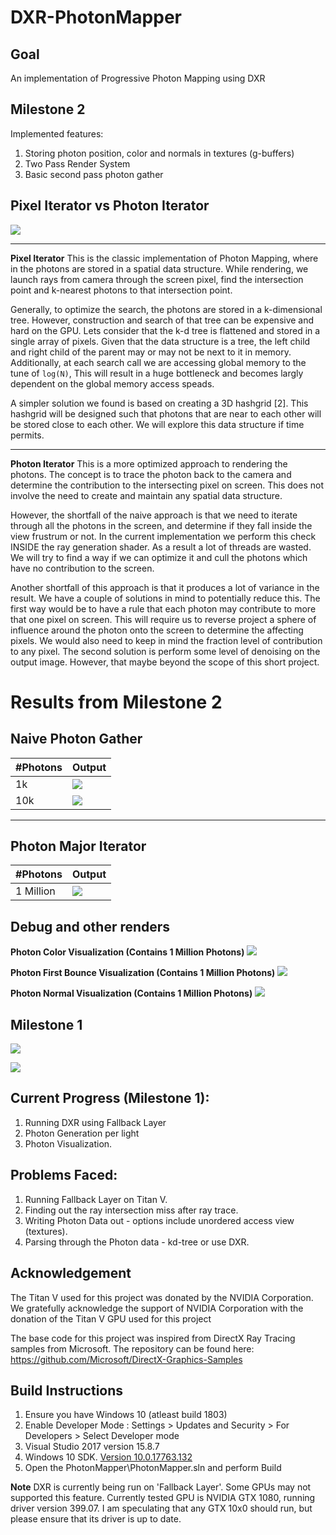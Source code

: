 # DXR-PhotonMapper

## Goal
An implementation of Progressive Photon Mapping using DXR

## Milestone 2
Implemented features:
1) Storing photon position, color and normals in textures (g-buffers)
2) Two Pass Render System
3) Basic second pass photon gather

## Pixel Iterator vs Photon Iterator

![](Docs/images/milestone2/pixel_vs_photon_space_method.PNG)

---

**Pixel Iterator**
This is the classic implementation of Photon Mapping, where in the photons are stored in a spatial data structure. While rendering, we launch rays from camera through the screen pixel, find the intersection point and k-nearest photons to that intersection point. 

Generally, to optimize the search, the photons are stored in a k-dimensional tree. However, construction and search of that tree can be expensive and hard on the GPU. Lets consider that the k-d tree is flattened and stored in a single array of pixels. Given that the data structure is a tree, the left child and right child of the parent may or may not be next to it in memory. Additionally, at each search call we are accessing global memory to the tune of ```log(N)```, This will result in a huge bottleneck and becomes largly dependent on the global memory access speads.

A simpler solution we found is based on creating a 3D hashgrid [2]. This hashgrid will be designed such that photons that are near to each other will be stored close to each other. We will explore this data structure if time permits.

---

**Photon Iterator**
This is a more optimized approach to rendering the photons. The concept is to trace the photon back to the camera and determine the contribution to the intersecting pixel on screen. This does not involve the need to create and maintain any spatial data structure.

However, the shortfall of the naive approach is that we need to iterate through all the photons in the screen, and determine if they fall inside the view frustrum or not. In the current implementation we perform this check INSIDE the ray generation shader. As a result a lot of threads are wasted. We will try to find a way if we can optimize it and cull the photons which have no contribution to the screen.

Another shortfall of this approach is that it produces a lot of variance in the result. We have a couple of solutions in mind to potentially reduce this. The first way would be to have a rule that each photon may contribute to more that one pixel on screen. This will require us to reverse project a sphere of influence around the photon onto the screen to determine the affecting pixels. We would also need to keep in mind the fraction level of contribution to any pixel. The second solution is perform some level of denoising on the output image. However, that maybe beyond the scope of this short project.


# Results from Milestone 2

## Naive Photon Gather

|#Photons| Output|
|---|---|
|1k|![](Docs/images/milestone2/photon_mapping.PNG)|
|10k|![](Docs/images/milestone2/photon_mapping_10k.PNG)|

---

## Photon Major Iterator

|#Photons| Output|
|---|---|
|1 Million|![](Docs/images/milestone2/PhotonMajor_1M.PNG)|

## Debug and other renders

**Photon Color Visualization (Contains 1 Million Photons)**
![](Docs/images/milestone2/photons_color.PNG)

**Photon First Bounce Visualization (Contains 1 Million Photons)**
![](Docs/images/milestone2/photon_first_bounce.PNG)

**Photon Normal Visualization (Contains 1 Million Photons)**
![](Docs/images/milestone2/normals.PNG)

## Milestone 1
![](Docs/images/milestone1/capture3.PNG)

![](Docs/images/milestone1/cube_photons2.PNG)


## Current Progress (Milestone 1):
1. Running DXR using Fallback Layer
2. Photon Generation per light
3. Photon Visualization.

## Problems Faced:
1. Running Fallback Layer on Titan V.
2. Finding out the ray intersection miss after ray trace.
3. Writing Photon Data out - options include unordered access view (textures).
4. Parsing through the Photon data - kd-tree or use DXR.


## Acknowledgement
The Titan V used for this project was donated by the NVIDIA Corporation.
We gratefully acknowledge the support of NVIDIA Corporation with the donation of the Titan V GPU used for this project

The base code for this project was inspired from DirectX Ray Tracing samples from Microsoft. The repository can be found here: https://github.com/Microsoft/DirectX-Graphics-Samples

## Build Instructions

1) Ensure you have Windows 10 (atleast build 1803)
2) Enable Developer Mode : Settings > Updates and Security > For Developers > Select Developer mode
3) Visual Studio 2017 version 15.8.7
4) Windows 10 SDK. [Version 10.0.17763.132](https://developer.microsoft.com/en-US/windows/downloads/windows-10-sdk)
5) Open the PhotonMapper\PhotonMapper.sln and perform Build

**Note** DXR is currently being run on 'Fallback Layer'. Some GPUs may not supported this feature.
Currently tested GPU is NVIDIA GTX 1080, running driver version 399.07. I am speculating that any GTX 10x0 should run, but please ensure that its driver is up to date.
